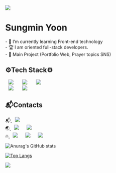 <img src="https://capsule-render.vercel.app/api?type=waving&color=timeGradient&height=200&section=header&text=Yoon_Min🦅&animation=twinkling&fontSize=70" />

<h1 align=>Sungmin Yoon</h1>
- 🌱 I’m currently learning Front-end technology
<br>
- 🏆 I am oriented full-stack developers.
<br>
- 📲 Main Project (Portfolio Web, Prayer topics SNS)

<h2> ⚙Tech Stack⚙ </h2>
<div>
    <img src="https://img.shields.io/badge/React-4479A1?style=flat-square&logo=React&logoColor=white" style="height : auto; margin-left : 10px; margin-right : 10px;"/></a>&nbsp;
<img src="https://img.shields.io/badge/JavaScript-ffd600?style=flat-square&logo=JavaScript&logoColor=white" style="height : auto; margin-left : 10px; margin-right : 10px;"/></a>&nbsp;
<img src="https://img.shields.io/badge/TypeScript-1775d1?style=flat-square&logo=TypeScript&logoColor=white" style="height : auto; margin-left : 10px; margin-right : 10px;"/></a>&nbsp;
<br>
<img src="https://img.shields.io/badge/HTML5-E34F26?style=flat-square&logo=HTML5&logoColor=white" style="height : auto; margin-left : 10px; margin-right : 10px;"/></a>&nbsp;
<img src="https://img.shields.io/badge/CSS3-1572B6?style=flat-square&logo=CSS3&logoColor=white" style="height : auto; margin-left : 10px; margin-right : 10px;"/></a>&nbsp;
</div>

<h2> 📬Contacts</h2>
<div>
📬<a href="mailto:yoonmin.tech@gmail.com">
    <img src="http://img.shields.io/badge/Gmail-ff3d33?style=flat&logo=gmail&logoColor=white&link=mailto:yoonmin.tech@gmail.com"
         style="height : auto; margin-left : 10px; margin-right : 10px;"/></a>
    <br>
🌏<a href="https://yoon-min-codinglog.tistory.com/">
    <img src="http://img.shields.io/badge/Tech Blog-00bfa5?style=flat&logo=Bloglovin&logoColor=white&link=https://yoon-min-codinglog.tistory.com/"style="height : auto; margin-left : 10px; margin-right : 10px; "/></a>
<a href="https://YoonminMainWEBPage.y00nmin.repl.co">
    <img src="http://img.shields.io/badge/yoonmin_WEB Page-2667d8?style=flat&logo=FamPay&logoColor=white&link=https://YoonminMainWEBPage.y00nmin.repl.co"style="height : auto; margin-left : 10px; margin-right : 10px;"/></a>
    <br>
🔥<a href="https://www.youtube.com/channel/UCq6gPfqoajz7hgKS2_u1GWg">
    <img src="http://img.shields.io/badge/-Youtube-ff0000?style=flat&logo=Youtube&link=https://www.youtube.com/channel/UCq6gPfqoajz7hgKS2_u1GWg"style="height : auto; margin-left : 10px; margin-right : 10px;"/></a>
<a href="https://www.instagram.com/yoon__min_/">
    <img src="http://img.shields.io/badge/-Instagram-ff7066?style=flat&logo=Instagram&logoColor=white&link=https://www.instagram.com/yoon__min_/"style="height : auto; margin-left : 10px; margin-right : 10px;"/></a>
<a href="https://www.linkedin.com/in/%EC%84%B1%EB%AF%BC-%EC%9C%A4-8a4440228">
    <img src="http://img.shields.io/badge/-LinkedIn-1572B6?style=flat&logo=LinkedIn&logoColor=white&link=https://www.linkedin.com/in/%EC%84%B1%EB%AF%BC-%EC%9C%A4-8a4440228"style="height : auto; margin-left : 10px; margin-right : 10px;"/></a>
    </div>

![Anurag's GitHub stats](https://github-readme-stats.vercel.app/api?username=Y00NMIN&show_icons=false&theme=github_dark)

[![Top Langs](https://github-readme-stats.vercel.app/api/top-langs/?username=Y00NMIN&layout=compact&show_icons=true&theme=github_dark)](https://github.com/anuraghazra/github-readme-stats)

<img src="https://capsule-render.vercel.app/api?type=waving&color=timeGradient&height=200&section=footer" />
